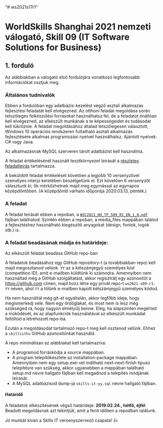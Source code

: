 "# ws2021s17r1" 

# WorldSkills Shanghai 2021 nemzeti válogató, Skill 09 (IT Software Solutions for Business)


## 1. forduló

Az alábbiakban a válogató első fordulójára vonatkozó legfontosabb információkat osztjuk meg.

### Általános tudnivalók

Ebben a fordulóban egy adatbázis-kezelést végző asztali alkalmazás fejlesztési feladatát kell elvégezned. Az otthoni feladat megoldása során tetszőleges felkészülési forrásokat használhatsz fel, de a feladatot önállóan kell elvégezned, az elkészült munkának a te képességeidet és tudásodat kell tükröznie. A feladat megoldásához általad tetszőlegesen választott, Windows 10 operációs rendszeren futtatható asztali alkalmazás fejlesztésére alkalmas programozási nyelvet használhatsz. Ajánlott nyelvek: C# vagy Java.

Az alkalmazásnak MySQL szerveren tárolt adatbázist kell használnia. 

A feladat értékelésénél használt tesztkörnyezet leírását a [részletes feladatleírás](https://github.com/skillsithu/ws2021-s09-hu-r1/blob/master/WSC2021_HU_TP_S09_R1_EN_1_0.pdf) tartalmazza. 

A beküldött feladat értékelését követően a legjobb 10 versenyzővel személyes interjú keretében beszélgetünk el. Ezt követően 6 versenyzőt választunk ki, ők mérkőzhetnek majd meg egymással az egynapos középdöntőben. (A középdöntő várható időpontja 2020.03.13, péntek.) 

### A feladat

A feladat leírását ebben a repoban, a [`WSC2021_HU_TP_S09_R1_EN_1_0.pdf`](https://github.com/skillsithu/ws2021-s09-hu-r1/blob/master/WSC2021_HU_TP_S09_R1_EN_1_0.pdf) fájlban találhatod.
Szintén ebben a repoban, a media_files mappában találod a fejlesztéshez használható kiegészítő anyagokat (design, fontok, logók stb.) is.


### A feladat beadásának módja és határideje:

Az elkészült feladat beadása GitHub repo-ban

A feladatok beadásához egy GitHub repository-t (a továbbiakban repo) kell majd megosztanod velünk. `YY` az a kétszámjegyű személyes kód (competition ID), amit e-mailben küldtünk ki számodra. Amennyiben nem használtad még a GitHub szolgáltatást, akkor regisztrálj egy azonosítót a https://github.com címen, majd hozz létre egy privát repo-t `ws2021-s09-r1-YY`  néven, ahol `YY` a tőlünk e-mailben kapott kétszámjegyű személyes kódod. 

Ha nem használtál még git-et egyáltalán, akkor legfőbb ideje, hogy megismerkedj vele. Nem egy ördöglakat, és most nem is lesz még szükséged rá, hogy nagyon elmélyülj benne. Elég, ha alapszinten megérted a működését, és az alapfunkciók használatával az elkészült munkádat feltöltöd a létrehozott repo-ba. 

Ezután a megoldásodat tartalmazó repo-t meg kell osztanod velünk. Ehhez a `skillsithu` GitHub azonosítónkat használd.

A repo minimálisan az alábbiakat kell tartalmaznia:

 - A programod forráskódja a source mappában. 
 - A program telepítőkészlete az installation-package mappában. Amennyiben nem egy setup.exe-vel indítható next-next-finish típusú telepítésre van szükség, akkor ugyanebben a mappában található setup.md névre hallgató fájlban kell megadnod a telepítés módjának leírását. 
 - A MySQL adatbázisod dump-ja `skills-it-yy.sql` névre hallgató fájlban.


#### Határidő

A feladatok elkészítésének végső határideje: **2019.02.24., hétfő, éjfél**
Beadott megoldásnak azt tekintjük, amit a fenti időben a repodban találunk.

Jó munkát kíván a Skills IT versenyszervező csapata! :+1:  